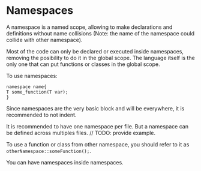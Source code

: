 # Namespaces

A namespace is a named scope, allowing to make declarations and definitions without name collisions (Note: the name of the namespace could collide with other namespace).

Most of the code can only be declared or executed inside namespaces, removing the posibility to do it in the global scope. The language itself is the only one that can put functions or classes in the global scope.

To use namespaces:

```
namespace name{
T some_function(T var);
}
```

Since namespaces are the very basic block and will be everywhere, it is recommended to not indent.

It is recommended to have one namespace per file. But a namespace can be defined across multiples files. // TODO: provide example.

To use a function or class from other namespace, you should refer to it as `otherNamespace::someFunction();`.

You can have namespaces inside namespaces.
